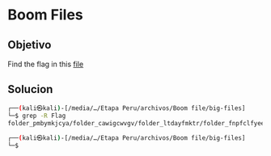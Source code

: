 # Boom Files

## Objetivo
Find the flag in this [file](https://drive.google.com/file/d/1NTd2YtsmNwQkyFmQF3FUkB2WkhLMY4_U/view?usp=sharing)

## Solucion
```bash
┌──(kali㉿kali)-[/media/…/Etapa Peru/archivos/Boom file/big-files]
└─$ grep -R Flag
folder_pmbymkjcya/folder_cawigcwvgv/folder_ltdayfmktr/folder_fnpfclfyee/whzxrpivpqld.txt:The information in the registry would take thousand of years to review.Flag{gr3p_1s_m4g1c}
                                                                                                                                                            
┌──(kali㉿kali)-[/media/…/Etapa Peru/archivos/Boom file/big-files]
└─$ 

```